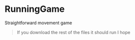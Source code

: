 # RunningGame
Straightforward movement game
>If you download the rest of the files it should run
I hope
